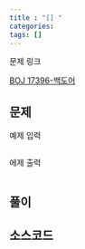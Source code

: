 ```yaml
---
title : "[] "
categories: 
tags: []
---
```


<div class='callout-info-expanded'>
<div class='callout-header'>문제 링크</div>
<p>
<a href="https://www.acmicpc.net/problem/17396">BOJ 17396-백도어</a>
</p>
</div>

## 문제


<div class="code-block1">
예제 입력
<div class="language-cpp highlighter-rouge">
<div class="highlight">
<pre class="highlight">
<code></code></pre></div></div></div>

<div class="code-block2">
에제 출력
<div class="language-cpp highlighter-rouge"><div class="highlight"><pre class="highlight">
<code></code></pre></div></div></div>

## 풀이

## 소스코드
```cpp
```

<div class="Reference">
<div class="callout-header"> </div>
<p>
<a href=""></a>
</p>
</div>